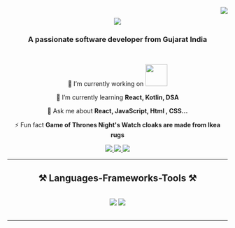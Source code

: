 <a href="https://visitorbadge.io/status?path=Chauhan_Yuvraj"><img align="right" src="https://api.visitorbadge.io/api/visitors?path=Chauhan_Yuvraj&label=VISITOR&countColor=%23263759&labelStyle=upper" /></a>

<h1 align="center">
    <img src="https://readme-typing-svg.herokuapp.com/?font=Righteous&size=35&center=true&vCenter=true&width=500&height=70&duration=4000&lines=Hi+There!+👋;+I'm+Yuvarj!;" />
</h1>

<h3 align="center">A passionate software developer from Gujarat India </h3>

<br/>

<div align="center">
 
 🔭 I’m currently working on  <img src="[https://logos-world.net/wp-content/uploads/2021/11/Universal-Logo-700x394.png](https://cdn4.iconfinder.com/data/icons/logos-and-brands/512/21_Angular_logo_logos-512.png)" width=50px/>
 
 🌱 I’m currently learning **React, Kotlin, DSA**

💬 Ask me about **React, JavaScript, Html , CSS...**

⚡ Fun fact **Game of Thrones Night's Watch cloaks are made from Ikea rugs**

 </div>
 
<div align="center"> 
  <a href="mailto:chauhanyuvraj1770@gmail.com">
    <img src="https://img.shields.io/badge/Gmail-333333?style=for-the-badge&logo=gmail&logoColor=red" />
  </a>
  <a href="https://www.linkedin.com/in/chauhan-yuvraj-b41a5a237?utm_source=share&utm_campaign=share_via&utm_content=profile&utm_medium=android_app" target="_blank">
    <img src="https://img.shields.io/badge/LinkedIn-0077B5?style=for-the-badge&logo=linkedin&logoColor=white" target="_blank" />
  </a>
  <a href="https://chauhan-yuvraj.github.io/Updated-/" target="_blank">
     <img src="https://img.shields.io/badge/Portfolio-FF5722?style=for-the-badge&logo=todoist&logoColor=white" target="_blank" /> <!-- sqlite, safari, google-chrome are other good icon options -->
  </a>
</div>

 <hr/>
 
<h2 align="center">⚒️ Languages-Frameworks-Tools ⚒️</h2>
<br/>
<div align="center">
    <img src="https://skillicons.dev/icons?i=react,bootstrap,html,css,vscode,github,kotlin,tailwind,git" />
    <img src="https://skillicons.dev/icons?i=c,cpp,javascript,typescript,firebase,androidstudio" /><br>
</div>

<br/>
<hr/>


